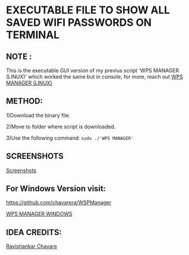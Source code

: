 # EXECUTABLE FILE TO SHOW ALL SAVED WIFI PASSWORDS ON TERMINAL

## NOTE : 

This is the executable GUI version of my previus script 'WPS MANAGER (LINUX)' which worked the same but in console, for more, reach out
   [WPS MANAGER (LINUX)](https://github.com/RoyalEagle73/WPS-Manager-LINUX-)


## METHOD:
  1)Download the binary file.
  
  2)Move to folder where script is downloaded.
  
  3)Use the following command:
    `sudo ./'WPS MANAGER'`

## SCREENSHOTS
  [Screenshots](https://github.com/RoyalEagle73/-GUI-WPS-Manager-LINUX-/wiki/SCREENSHOT)

## For Windows Version visit:
  https://github.com/chavarera/WSPManager
  
  [WPS MANAGER WINDOWS](https://github.com/chavarera/WSPManager)
  
  
## IDEA CREDITS: 
  [Ravishankar Chavare](https://github.com/chavarera)
